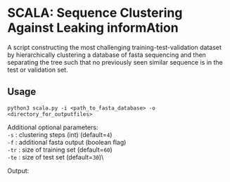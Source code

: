 # SCALA: Sequence Clustering Against Leaking informAtion 

A script constructing the most challenging training-test-validation dataset by hierarchically clustering a database of 
fasta sequencing and then separating the tree such that no previously seen similar sequence is in the test or 
validation set.

## Usage

```shell
python3 scala.py -i <path_to_fasta_database> -o <directory_for_outputfiles>
```

Additional optional parameters:\
`-s` : clustering steps (int) (default=`4`)\
`-f` : additional fasta output (boolean flag)\
`-tr` : size of training set (default=`60`)\
`-te` : size of test set (default=`30`)\

Output:
